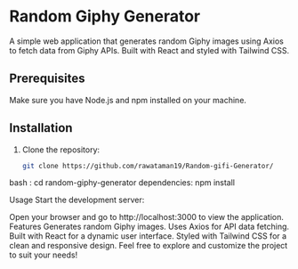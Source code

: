 # Random Giphy Generator

A simple web application that generates random Giphy images using Axios to fetch data from Giphy APIs. Built with React and styled with Tailwind CSS.

## Prerequisites
Make sure you have Node.js and npm installed on your machine.

## Installation
1. Clone the repository:
   ```bash
   git clone https://github.com/rawataman19/Random-gifi-Generator/

bash :
  cd random-giphy-generator
dependencies:
  npm install
  
Usage
Start the development server:

Open your browser and go to http://localhost:3000 to view the application.
Features
Generates random Giphy images.
Uses Axios for API data fetching.
Built with React for a dynamic user interface.
Styled with Tailwind CSS for a clean and responsive design.
Feel free to explore and customize the project to suit your needs!
